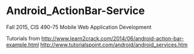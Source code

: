 # Android_ActionBar-Service
Fall 2015, CIS 490-75 Mobile Web Application Development

Tutorials from
http://www.learn2crack.com/2014/06/android-action-bar-example.html
http://www.tutorialspoint.com/android/android_services.htm
